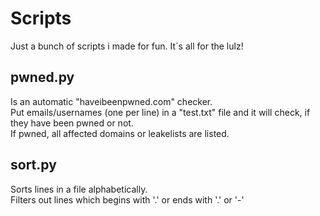 Scripts
=======

Just a bunch of scripts i made for fun.
It´s all for the lulz!

pwned.py
-
Is an automatic "haveibeenpwned.com" checker. <br>
Put emails/usernames (one per line) in a "test.txt" file and it will check, if they have been pwned or not.<br>
If pwned, all affected domains or leakelists are listed.

sort.py
-
Sorts lines in a file alphabetically. <br>
Filters out lines which begins with '.' or ends with '.' or '-'

